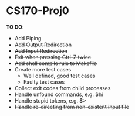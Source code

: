 # CS170-Proj0

__TO DO__:
* Add Piping
* ~~Add Output Redirection~~
* ~~Add Input Redirection~~
* ~~Exit when pressing Ctrl-Z twice~~
* ~~Add shell compile rule to Makefile~~
* Create more test cases
	* Well defined, good test cases
	* Faulty test cases
* Collect exit codes from child processes
* Handle unfound commands, e.g. $hi
* Handle stupid tokens, e.g. $>
* ~~Handle re-directing from non-existent input file~~